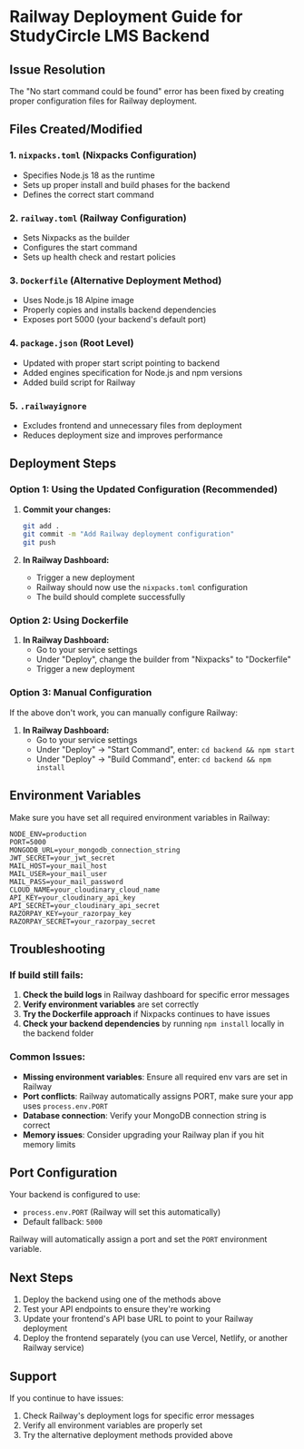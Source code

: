# Railway Deployment Guide for StudyCircle LMS Backend

## Issue Resolution

The "No start command could be found" error has been fixed by creating proper configuration files for Railway deployment.

## Files Created/Modified

### 1. `nixpacks.toml` (Nixpacks Configuration)
- Specifies Node.js 18 as the runtime
- Sets up proper install and build phases for the backend
- Defines the correct start command

### 2. `railway.toml` (Railway Configuration)
- Sets Nixpacks as the builder
- Configures the start command
- Sets up health check and restart policies

### 3. `Dockerfile` (Alternative Deployment Method)
- Uses Node.js 18 Alpine image
- Properly copies and installs backend dependencies
- Exposes port 5000 (your backend's default port)

### 4. `package.json` (Root Level)
- Updated with proper start script pointing to backend
- Added engines specification for Node.js and npm versions
- Added build script for Railway

### 5. `.railwayignore`
- Excludes frontend and unnecessary files from deployment
- Reduces deployment size and improves performance

## Deployment Steps

### Option 1: Using the Updated Configuration (Recommended)

1. **Commit your changes:**
   ```bash
   git add .
   git commit -m "Add Railway deployment configuration"
   git push
   ```

2. **In Railway Dashboard:**
   - Trigger a new deployment
   - Railway should now use the `nixpacks.toml` configuration
   - The build should complete successfully

### Option 2: Using Dockerfile

1. **In Railway Dashboard:**
   - Go to your service settings
   - Under "Deploy", change the builder from "Nixpacks" to "Dockerfile"
   - Trigger a new deployment

### Option 3: Manual Configuration

If the above don't work, you can manually configure Railway:

1. **In Railway Dashboard:**
   - Go to your service settings
   - Under "Deploy" → "Start Command", enter: `cd backend && npm start`
   - Under "Deploy" → "Build Command", enter: `cd backend && npm install`

## Environment Variables

Make sure you have set all required environment variables in Railway:

```
NODE_ENV=production
PORT=5000
MONGODB_URL=your_mongodb_connection_string
JWT_SECRET=your_jwt_secret
MAIL_HOST=your_mail_host
MAIL_USER=your_mail_user
MAIL_PASS=your_mail_password
CLOUD_NAME=your_cloudinary_cloud_name
API_KEY=your_cloudinary_api_key
API_SECRET=your_cloudinary_api_secret
RAZORPAY_KEY=your_razorpay_key
RAZORPAY_SECRET=your_razorpay_secret
```

## Troubleshooting

### If build still fails:

1. **Check the build logs** in Railway dashboard for specific error messages
2. **Verify environment variables** are set correctly
3. **Try the Dockerfile approach** if Nixpacks continues to have issues
4. **Check your backend dependencies** by running `npm install` locally in the backend folder

### Common Issues:

- **Missing environment variables**: Ensure all required env vars are set in Railway
- **Port conflicts**: Railway automatically assigns PORT, make sure your app uses `process.env.PORT`
- **Database connection**: Verify your MongoDB connection string is correct
- **Memory issues**: Consider upgrading your Railway plan if you hit memory limits

## Port Configuration

Your backend is configured to use:
- `process.env.PORT` (Railway will set this automatically)
- Default fallback: `5000`

Railway will automatically assign a port and set the `PORT` environment variable.

## Next Steps

1. Deploy the backend using one of the methods above
2. Test your API endpoints to ensure they're working
3. Update your frontend's API base URL to point to your Railway deployment
4. Deploy the frontend separately (you can use Vercel, Netlify, or another Railway service)

## Support

If you continue to have issues:
1. Check Railway's deployment logs for specific error messages
2. Verify all environment variables are properly set
3. Try the alternative deployment methods provided above

